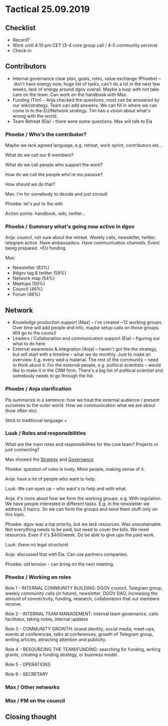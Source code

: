# Tactical 25.09.2019

## Checklist

* Record?
* Work until 4:10 pm CET \(3-4 core group call / 4-5 community service\)
* Check-in

## Contributors

* Internal governance clear plan, goals, roles, value exchange \(Phoebe\) – don't have energy now, huge list of tasks, can't do a lot in the next few weeks, lack of energy around dgov overall. Maybe a loop with not take care on the team. Can work on the handbook with Max.
* Funding \(Tim\) – Anja checked the questions, most can be answered by our wiki/strategy. Team can add answers. We can fill in where we can come in to the EU/Network strategy. Tim has a vision about what's wrong with the world.
* Team Retreat \(Ela\) – there were some questions. Max will talk to Ela

### Phoebe / Who's the contributor?

Maybe we lack agreed language, e.g. retreat, work sprint, contributors etc...

What do we call our 6 members?

What do we call people who support the work?

How do we call the people who're mo passive?

How should we do that?

Max: i'm for somebody to decide and just consult

Phoebe: let's put to the wiki

Action points: handbook, wiki, twitter...

### Phoebe / Summary what's going now active in dgov

Anja: council, not sure about the retreat. Weekly calls, newsletter, twitter, telegram active. Have ambassadors. Have communication channels. Event being prepared. +EU funding.

Max: 

* Newsletter \(83%\)
* \#dgov tag & twitter \(58%\)
* Network map \(54%\)
* Meetups \(50%\)
* Council \(46%\)
* Forum \(46%\)

## Network

* Knowledge production support \(Max\) – i've created ~12 working groups. Over time will add people and info, maybe setup calls on those groups. Will go to the council
* Leaders / Collaboration and communication support \(Ela\) – figuring out what to do here
* External awareness & integration \(Anja\) – haven't got the the strategy, but will start with a timeline – what we do monthly. Just to make an overview. E.g. every wed a material. The rest of the community – need to think about it. For the external people, e.g. political scientists – would like to make it in the CRM form. There's a big list of political scientist and somebody needs to go through the list.

### Phoebe / Anja clarification

Pls summarize in a sentence: how we treat the external audience / present ourselves to the outer world. How we communication what we are about \(how often etc\).

Stick to traditional language +

### Luuk / Roles and responsibilities

What are the main roles and responsibilities for the core team? Projects or just connecting?

Max showed the [Strategy](../strategy.md) and [Governance](../governance.md)

Phoebe: question of roles is lively. More people, making sense of it.

Anja: have a lot of people who want to help.

Luuk: We can open up – who want's to help and with what.

Anja: it's more about how we form the working groups. e.g. With regulation. We have people interested in different tasks. E.g. in the newsletter we address 3 topics. So we can form the groups and send them stuff only on this topic.

Phoebe: dgov was a top priority, but we lack resources. Was unsustainable. Not everything needs to be paid, but need to cover the bills. We need resources. Even if it's $400/week. Do be able to give upo the paid work.

Luuk: \(have no legal structure\)

Anja: discussed that with Ela. Can use partners companies.

Phoebe: old tension - can bring on the next meeting.

### Phoebe / Working on roles

Role 1 - INTERNAL COMMUNITY BUILDING: DGOV council, Telegram group, weekly community calls \(in future\), newsletter, DGOV DAO, increasing the amount of connectivity, funding, research, collaborators that our members receive.

Role 2 - INTERNAL TEAM MANAGEMENT: internal team governance, calls facilitator, taking notes, internal updates

Role 3 - COMMUNITY GROWTH: brand identity, social media, meet-ups, events at conferences, talks at conferences, growth of Telegram group, writing articles, attracting attention and publicity.

Role 4 - RESOURCING THE TEAM/FUNDING: searching for funding, writing grants, creating a funding strategy, or business model.

Role 5 - OPERATIONS

Role 6 - SECRETARY

### Max / Other networks

### Max / PM on the council

## Closing thought

